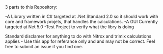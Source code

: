 3 parts to this Repository:

-A Library written in C# targeted at .Net Standard 2.0 so it should work with core and framework projets, that handles the calculations.
-A GUI Currently targeted at Net 5.0
-Test Project to verify what the libry is doing


Standard disclamer for anything to do with Nitrox and trimix calculations applies - Use this app for referance only and and may not be correct.  Feel free to submit an issue if you find one.
